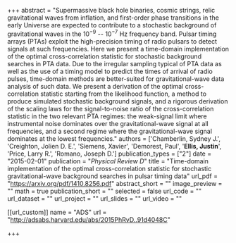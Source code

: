 +++
abstract = "Supermassive black hole binaries, cosmic strings, relic gravitational waves from inflation, and first-order phase transitions in the early Universe are expected to contribute to a stochastic background of gravitational waves in the $10^{-9}$ -- $10^{-7}$ Hz frequency band. Pulsar timing arrays (PTAs) exploit the high-precision timing of radio pulsars to detect signals at such frequencies. Here we present a time-domain implementation of the optimal cross-correlation statistic for stochastic background searches in PTA data. Due to the irregular sampling typical of PTA data as well as the use of a timing model to predict the times of arrival of radio pulses, time-domain methods are better-suited for gravitational-wave data analysis of such data. We present a derivation of the optimal cross-correlation statistic starting from the likelihood function, a method to produce simulated stochastic background signals, and a rigorous derivation of the scaling laws for the signal-to-noise ratio of the cross-correlation statistic in the two relevant PTA regimes: the weak-signal limit where instrumental noise dominates over the gravitational-wave signal at all frequencies, and a second regime where the gravitational-wave signal dominates at the lowest frequencies."
authors = ['Chamberlin, Sydney J.', 'Creighton, Jolien D. E.', 'Siemens, Xavier', 'Demorest, Paul', '**Ellis, Justin**', 'Price, Larry R.', 'Romano, Joseph D.']
publication_types = ["2"]
date = "2015-02-01"
publication = "*Physical Review D*"
title = "Time-domain implementation of the optimal cross-correlation statistic for stochastic gravitational-wave background searches in pulsar timing data"
url_pdf = "https://arxiv.org/pdf/1410.8256.pdf"
abstract_short = ""
image_preview = ""
math = true
publication_short = ""
selected = false
url_code = ""
url_dataset = ""
url_project = ""
url_slides = ""
url_video = ""

[[url_custom]]
name = "ADS"
url = "http://adsabs.harvard.edu/abs/2015PhRvD..91d4048C"

+++

